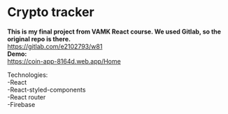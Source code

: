 # Crypto tracker

**This is my final project from VAMK React course. We used Gitlab, so the original repo is there.**<br />
https://gitlab.com/e2102793/w81 <br />
**Demo:**<br />
https://coin-app-8164d.web.app/Home

Technologies: <br/>
-React <br/>
-React-styled-components <br/>
-React router <br/>
-Firebase<br/>
